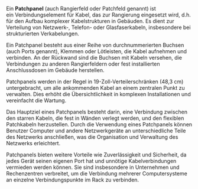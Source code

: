 
Ein **Patchpanel** (auch Rangierfeld oder Patchfeld genannt) ist ein Verbindungselement für Kabel, das zur Rangierung eingesetzt wird, d.h. für den Aufbau komplexer Kabelstrukturen in Gebäuden. Es dient zur Verteilung von Netzwerk-, Telefon- oder Glasfaserkabeln, insbesondere bei strukturierten Verkabelungen.

Ein Patchpanel besteht aus einer Reihe von durchnummerierten Buchsen (auch Ports genannt), Klemmen oder Lötleisten, die Kabel aufnehmen und verbinden. An der Rückwand sind die Buchsen mit Kabeln versehen, die Verbindungen zu anderen Rangierfeldern oder fest installierten Anschlussdosen im Gebäude herstellen.

Patchpanels werden in der Regel in 19-Zoll-Verteilerschränken (48,3 cm) untergebracht, um alle ankommenden Kabel an einem zentralen Punkt zu verwalten. Dies erhöht die Übersichtlichkeit in komplexen Installationen und vereinfacht die Wartung.

Das Hauptziel eines Patchpanels besteht darin, eine Verbindung zwischen den starren Kabeln, die fest in Wänden verlegt werden, und den flexiblen Patchkabeln herzustellen. Durch die Verwendung eines Patchpanels können Benutzer Computer und andere Netzwerkgeräte an unterschiedliche Teile des Netzwerks anschließen, was die Organisation und Verwaltung des Netzwerks erleichtert.

Patchpanels bieten weitere Vorteile wie Zuverlässigkeit und Sicherheit, da jedes Gerät seinen eigenen Port hat und unnötige Kabelverbindungen vermieden werden können. Sie sind insbesondere in Unternehmen und Rechenzentren verbreitet, um die Verbindung mehrerer Computersysteme an einzelne Verbindungspunkte im Rack zu verbinden.